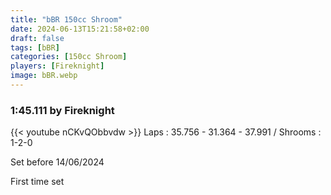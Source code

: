 ```yaml
---
title: "bBR 150cc Shroom"
date: 2024-06-13T15:21:58+02:00
draft: false
tags: [bBR]
categories: [150cc Shroom]
players: [Fireknight]
image: bBR.webp
---
```

### 1:45.111 by Fireknight

{{< youtube nCKvQObbvdw >}}
Laps : 35.756 - 31.364 - 37.991 /
Shrooms : 1-2-0

Set before 14/06/2024

First time set